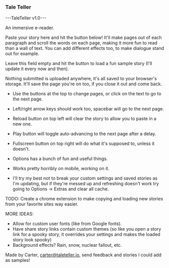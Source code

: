 ### Tale Teller

<!--
**randolrc/randolrc** is a ✨ _special_ ✨ repository because its `README.md` (this file) appears on your GitHub profile.

Here are some ideas to get you started:

- 🔭 I’m currently working on ...
- 🌱 I’m currently learning ...
- 👯 I’m looking to collaborate on ...
- 🤔 I’m looking for help with ...
- 💬 Ask me about ...
- 📫 How to reach me: ...
- 😄 Pronouns: ...
- ⚡ Fun fact: ...
-->
---TaleTeller v1.0---

An immersive e-reader.
    
Paste your story here and hit the button below! It'll make pages out of each paragraph and scroll the words on each page, making it more fun to read than a wall of text. You can add different effects too, to make dialogue stand out for example. 

Leave this field empty and hit the button to load a fun sample story (I'll update it every now and then).

Nothing submitted is uploaded anywhere, it's all saved to your browser's storage. It'll save the page you're on too, if you close it out and come back.

 - Use the buttons at the top to change pages, or click on the text to go to the next page.

 - Left/right arrow keys should work too, spacebar will go to the next page.

 - Reload button on top left will clear the story to allow you to paste in a new one.

 - Play button will toggle auto-advancing to the next page after a delay.
 
 - Fullscreen button on top right will do what it's supposed to, unless it doesn't.

 - Options has a bunch of fun and useful things.
 
 - Works pretty horribly on mobile, working on it.

 - I'll try my best not to break your custom settings and saved stories as I'm updating, but if they're messed up and refreshing doesn't work try going to Options -> Extras and clear all cache.
 
 TODO: Create a chrome extension to make copying and loading new stories from your favorite sites way easier.

 MORE IDEAS: 
 - Allow for custom user fonts (like from Google fonts). 
 - Have share story links contain custom themes (so like you open a story link for a spooky story, it overrides your settings and makes the loaded story look spooky)
 - Background effects? Rain, snow, nuclear fallout, etc.

Made by Carter, carter@taleteller.io, send feedback and stories I could add as samples!
